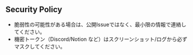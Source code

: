 ## Security Policy

- 脆弱性の可能性がある場合は、公開Issueではなく、最小限の情報で連絡してください。
- 機密トークン（Discord/Notion など）はスクリーンショット/ログから必ずマスクしてください。

